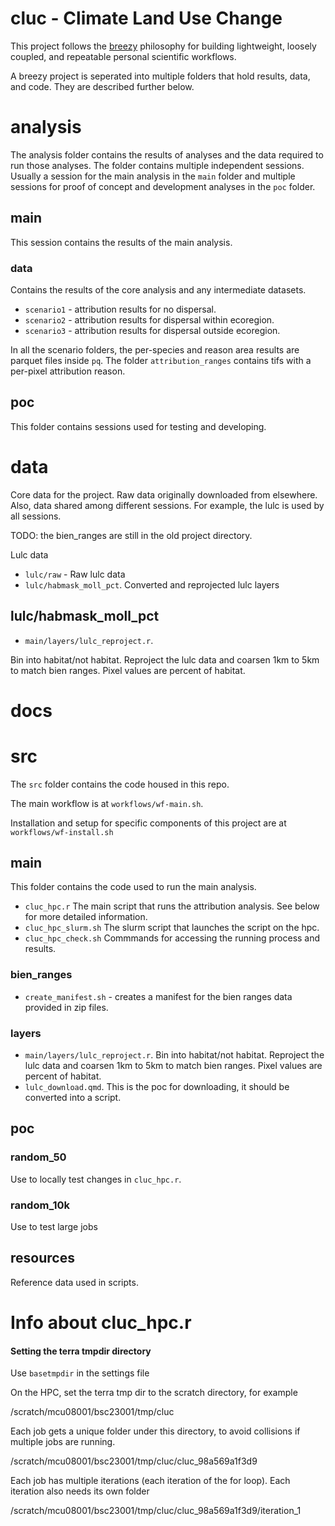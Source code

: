 # cluc - Climate Land Use Change

This project follows the [breezy](https://github.com/benscarlson/breezy) philosophy for building lightweight, loosely coupled, and repeatable personal scientific workflows.

A breezy project is seperated into multiple folders that hold results, data, and code. They are described further below.

# analysis

The analysis folder contains the results of analyses and the data required to run those analyses.
The folder contains multiple independent sessions. Usually a session for the main analysis in the `main` folder
and multiple sessions for proof of concept and development analyses in the `poc` folder.

## main

This session contains the results of the main analysis.

### data

Contains the results of the core analysis and any intermediate datasets.

- `scenario1` - attribution results for no dispersal.
- `scenario2` - attribution results for dispersal within ecoregion.
- `scenario3` - attribution results for dispersal outside ecoregion.

In all the scenario folders, the per-species and reason area results are parquet files inside `pq`.
The folder `attribution_ranges` contains tifs with a per-pixel attribution reason.

## poc

This folder contains sessions used for testing and developing.

# data

Core data for the project. Raw data originally downloaded from elsewhere. 
Also, data shared among different sessions. For example, the lulc is used by all sessions.

TODO: the bien_ranges are still in the old project directory.

Lulc data

- `lulc/raw` - Raw lulc data
- `lulc/habmask_moll_pct`. Converted and reprojected lulc layers

## lulc/habmask_moll_pct

-   `main/layers/lulc_reproject.r`. 

Bin into habitat/not habitat. 
Reproject the lulc data and coarsen 1km to 5km to match bien ranges. 
Pixel values are percent of habitat.

# docs

# src

The `src` folder contains the code housed in this repo.

The main workflow is at `workflows/wf-main.sh`.

Installation and setup for specific components of this project are at `workflows/wf-install.sh`

## main

This folder contains the code used to run the main analysis.

- `cluc_hpc.r` The main script that runs the attribution analysis. See below for more detailed information.
- `cluc_hpc_slurm.sh` The slurm script that launches the script on the hpc.
- `cluc_hpc_check.sh` Commmands for accessing the running process and results.

### bien_ranges

* `create_manifest.sh` - creates a manifest for the bien ranges data provided in zip files.

### layers

-   `main/layers/lulc_reproject.r`. Bin into habitat/not habitat. Reproject the lulc data and coarsen 1km to 5km to match bien ranges. Pixel values are percent of habitat.
-   `lulc_download.qmd`. This is the poc for downloading, it should be converted into a script.

## poc

### random_50

Use to locally test changes in `cluc_hpc.r`.

### random_10k

Use to test large jobs

## resources

Reference data used in scripts. 

# Info about cluc_hpc.r

#### Setting the terra tmpdir directory

Use `basetmpdir` in the settings file

On the HPC, set the terra tmp dir to the scratch directory, for example 

/scratch/mcu08001/bsc23001/tmp/cluc

Each job gets a unique folder under this directory, to avoid collisions if multiple jobs are running.

/scratch/mcu08001/bsc23001/tmp/cluc/cluc_98a569a1f3d9

Each job has multiple iterations (each iteration of the for loop). Each iteration also needs its own folder

/scratch/mcu08001/bsc23001/tmp/cluc/cluc_98a569a1f3d9/iteration_1

